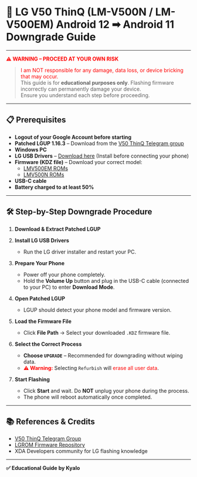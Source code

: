 # 📱 LG V50 ThinQ (LM-V500N / LM-V500EM) Android 12 ➡ Android 11 Downgrade Guide

---

<span style="color:red; font-weight:bold;">⚠️ WARNING – PROCEED AT YOUR OWN RISK</span>  
> <span style="color:red;">I am NOT responsible for any damage, data loss, or device bricking that may occur.</span>  
> This guide is for **educational purposes only**. Flashing firmware incorrectly can permanently damage your device.  
> Ensure you understand each step before proceeding.

---

## 📋 Prerequisites

- **Logout of your Google Account before starting** 
- **Patched LGUP 1.16.3** – Download from the [V50 ThinQ Telegram group](https://t.me/v50thinq)  
- **Windows PC** 
- **LG USB Drivers** – [Download here](https://lg.com) (Install before connecting your phone)  
- **Firmware (KDZ file)** – Download your correct model:  
  - [LMV500EM ROMs](https://lgrom.com/firmware/LMV500EM)  
  - [LMV500N ROMs](https://lgrom.com/firmware/LMV500N)  
- **USB-C cable** 
- **Battery charged to at least 50%**  

---

## 🛠️ Step-by-Step Downgrade Procedure

1. **Download & Extract Patched LGUP**

2. **Install LG USB Drivers**
   - Run the LG driver installer and restart your PC.

3. **Prepare Your Phone**
   - Power off your phone completely.
   - Hold the **Volume Up** button and plug in the USB-C cable (connected to your PC) to enter **Download Mode**.

4. **Open Patched LGUP**
   - LGUP should detect your phone model and firmware version.

5. **Load the Firmware File**
   - Click **File Path** → Select your downloaded `.KDZ` firmware file.

6. **Select the Correct Process**
   - **Choose `UPGRADE`** – Recommended for downgrading without wiping data.  
   - <span style="color:red; font-weight:bold;">⚠️ Warning:</span> Selecting `Refurbish` will <span style="color:red;">erase all user data</span>.

7. **Start Flashing**
   - Click **Start** and wait. Do **NOT** unplug your phone during the process.
   - The phone will reboot automatically once completed.

---

## 📚 References & Credits

- [V50 ThinQ Telegram Group](https://t.me/v50thinq)
- [LGROM Firmware Repository](https://lgrom.com)
- XDA Developers community for LG flashing knowledge

---

**✅ Educational Guide by Kyalo**
